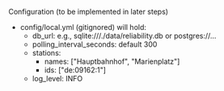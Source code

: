 Configuration (to be implemented in later steps)

- config/local.yml (gitignored) will hold:
  - db_url: e.g., sqlite:///./data/reliability.db or postgres://...
  - polling_interval_seconds: default 300
  - stations:
      - names: ["Hauptbahnhof", "Marienplatz"]
      - ids: ["de:09162:1"]
  - log_level: INFO
